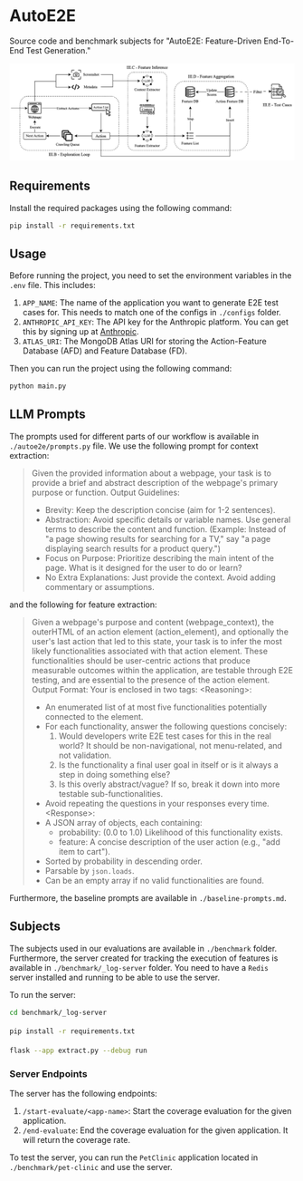 # AutoE2E
Source code and benchmark subjects for "AutoE2E: Feature-Driven End-To-End Test Generation."

![AutoE2E Workflow](./workflow.png)

## Requirements
Install the required packages using the following command:
```bash
pip install -r requirements.txt
```

## Usage
Before running the project, you need to set the environment variables in the `.env` file. This includes:

1. `APP_NAME`: The name of the application you want to generate E2E test cases for. This needs to match one of the configs in `./configs` folder.
2. `ANTHROPIC_API_KEY`: The API key for the Anthropic platform. You can get this by signing up at [Anthropic](https://anthropic.com/).
3. `ATLAS_URI`: The MongoDB Atlas URI for storing the Action-Feature Database (AFD) and Feature Database (FD).

Then you can run the project using the following command:
```bash
python main.py
```

## LLM Prompts
The prompts used for different parts of our workflow is available in `./autoe2e/prompts.py` file. We use the following prompt for context extraction:

> Given the provided information about a webpage, your task is to provide a brief and abstract description of the webpage's primary purpose or function.
> Output Guidelines:
> * Brevity: Keep the description concise (aim for 1-2 sentences).
> * Abstraction: Avoid specific details or variable names. Use general terms to describe the content and function. (Example: Instead of "a page showing results for searching for a TV," say "a page displaying search results for a product query.")
> * Focus on Purpose: Prioritize describing the main intent of the page. What is it designed for the user to do or learn?
> * No Extra Explanations: Just provide the context. Avoid adding commentary or assumptions.


and the following for feature extraction:


> Given a webpage's purpose and content (webpage_context), the outerHTML of an action element (action_element), and optionally the user's last action that led to this state, your task is to infer the most likely functionalities associated with that action element.
> These functionalities should be user-centric actions that produce measurable outcomes within the application, are testable through E2E testing, and are essential to the presence of the action element.
> Output Format:
> Your is enclosed in two tags:
> \<Reasoning>:
> - An enumerated list of at most five functionalities potentially connected to the element.
> - For each functionality, answer the following questions concisely:
>     1. Would developers write E2E test cases for this in the real world? It should be non-navigational, not menu-related, and not validation.
>     2. Is the functionality a final user goal in itself or is it always a step in doing something else?
>     3. Is this overly abstract/vague? If so, break it down into more testable sub-functionalities.
> - Avoid repeating the questions in your responses every time.
> \<Response>:
> - A JSON array of objects, each containing:
>     - probability: (0.0 to 1.0) Likelihood of this functionality exists.
>     - feature: A concise description of the user action (e.g., "add item to cart").
> - Sorted by probability in descending order.
> - Parsable by `json.loads`.
> - Can be an empty array if no valid functionalities are found.


Furthermore, the baseline prompts are available in `./baseline-prompts.md`.

## Subjects
The subjects used in our evaluations are available in `./benchmark` folder. Furthermore, the server created for tracking the execution of features is available in `./benchmark/_log-server` folder. You need to have a `Redis` server installed and running to be able to use the server.

To run the server:

```bash
cd benchmark/_log-server

pip install -r requirements.txt

flask --app extract.py --debug run
```

### Server Endpoints
The server has the following endpoints:

1. `/start-evaluate/<app-name>`: Start the coverage evaluation for the given application.
2. `/end-evaluate`: End the coverage evaluation for the given application. It will return the coverage rate.

To test the server, you can run the `PetClinic` application located in `./benchmark/pet-clinic` and use the server.